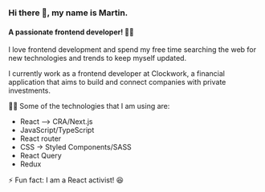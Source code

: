 ### Hi there 👋, my name is Martin.
#### A passionate frontend developer! 🧑‍💻
I love frontend development and spend my free time searching the web for new technologies and trends to keep myself updated.

I currently work as a frontend developer at Clockwork, a financial application that aims to build and connect companies with private investments.

👨‍🔧 Some of the technologies that I am using are:
- React --> CRA/Next.js 
- JavaScript/TypeScript
- React router 
- CSS -> Styled Components/SASS
- React Query
- Redux


⚡ Fun fact: I am a React activist! 😆 


